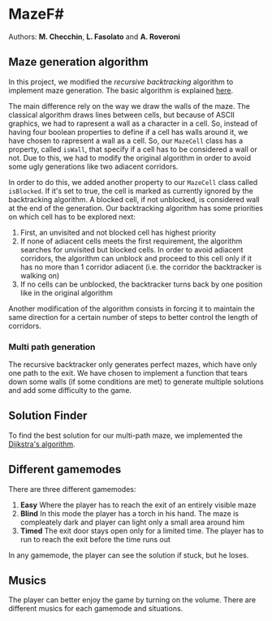 # MazeF#
Authors: **M. Checchin**, **L. Fasolato** and **A. Roveroni**

## Maze generation algorithm
In this project, we modified the *recursive backtracking* algorithm to implement maze generation. The basic algorithm is explained [here](https://en.wikipedia.org/wiki/Maze_generation_algorithm#Recursive_backtracker).

The main difference rely on the way we draw the walls of the maze. The classical algorithm draws lines between cells, but because of ASCII graphics, we had to rapresent a wall as a character in a cell. So, instead of having four boolean properties to define if a cell has walls around it, we have chosen to rapresent a wall as a cell. So, our `MazeCell` class has a property, called `isWall`, that specify if a cell has to be considered a wall or not. Due to this, we had to modify the original algorithm in order to avoid some ugly generations like two adiacent corridors.

In order to do this, we added another property to our `MazeCell` class called `isBlocked`. If it's set to true, the cell is marked as currently ignored by the backtracking algorithm. A blocked cell, if not unblocked, is considered wall at the end of the generation. Our backtracking algorithm has some priorities on which cell has to be explored next:
1. First, an unvisited and not blocked cell has highest priority
2. If none of adiacent cells meets the first requirement, the algorithm searches for unvisited but blocked cells. In order to avoid adiacent corridors, the algorithm can unblock and proceed to this cell only if it has no more than 1 corridor adiacent (i.e. the corridor the backtracker is walking on)
3. If no cells can be unblocked, the backtracker turns back by one position like in the original algorithm

Another modification of the algorithm consists in forcing it to maintain the same direction for a certain number of steps to better control the length of corridors.

### Multi path generation
The recursive backtracker only generates perfect mazes, which have only one path to the exit. We have chosen to implement a function that tears down some walls (if some conditions are met) to generate multiple solutions and add some difficulty to the game.

## Solution Finder
To find the best solution for our multi-path maze, we implemented the [Dijkstra's algorithm](https://en.wikipedia.org/wiki/Dijkstra%27s_algorithm).

## Different gamemodes
There are three different gamemodes:
1. **Easy** Where the player has to reach the exit of an entirely visible maze
2. **Blind** In this mode the player has a torch in his hand. The maze is compleately dark and player can light only a small area around him
3. **Timed** The exit door stays open only for a limited time. The player has to run to reach the exit before the time runs out

In any gamemode, the player can see the solution if stuck, but he loses.

## Musics
The player can better enjoy the game by turning on the volume. There are different musics for each gamemode and situations.